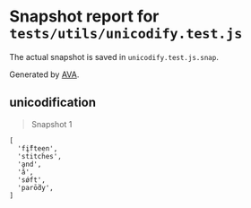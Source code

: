 # Snapshot report for `tests/utils/unicodify.test.js`

The actual snapshot is saved in `unicodify.test.js.snap`.

Generated by [AVA](https://avajs.dev).

## unicodification

> Snapshot 1

    [
      'fį̃fteen',
      'stitcḣes',
      'ḁnd',
      'ǎ',
      'sǿft',
      'parṑdy',
    ]
